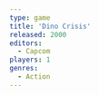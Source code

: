 ```yaml
---
type: game
title: 'Dino Crisis'
released: 2000
editors: 
  - Capcom
players: 1
genres:
  - Action
---
```

